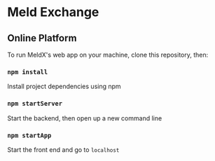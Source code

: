 # Meld Exchange

## Online Platform

To run MeldX's web app on your machine, clone this repository, then:

### `npm install`

Install project dependencies using npm

### `npm startServer`

Start the backend, then open up a new command line

### `npm startApp`

Start the front end and go to `localhost`
